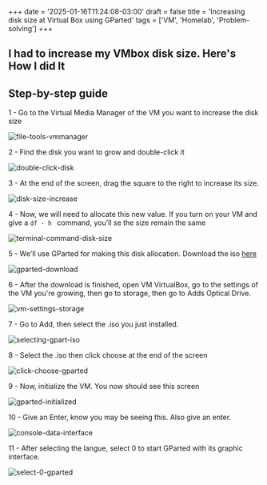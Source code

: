 +++
date = '2025-01-16T11:24:08-03:00'
draft = false
title = 'Increasing disk size at Virtual Box using GParted'
tags = ['VM', 'Homelab', 'Problem-solving']
+++

## I had to increase my VMbox disk size. Here's How I did It

## Step-by-step guide

1 - Go to the Virtual Media Manager of the VM you want to increase the disk size

![file-tools-vmmanager](/images/file-tools-vmmanager.png)

2 - Find the disk you want to grow and double-click it

![double-click-disk](/images/double-click-disk.png)

3 - At the end of the screen, drag the square to the right to increase its size.

![disk-size-increase](/images/disk-size-increase.png)

4 - Now, we will need to allocate this new value. If you turn on your VM and give a ``df - h `` command, you'll se the size remain the same

![terminal-command-disk-size](/images/terminal-command-disk-size.png)

5 - We'll use GParted for making this disk allocation. Download the iso [here](https://gparted.org/download.php)

![gparted-download](/images/gparted-download.png)

6 - After the download is finished, open VM VirtualBox, go to the settings of the VM you're growing, then go to storage, then go to Adds Optical Drive.

![vm-settings-storage](/images/vm-settings-storage.png)

7 - Go to Add, then select the .iso you just installed.

![selecting-gpart-iso](/images/selecting-gpart-iso.png)

8 - Select the .iso then click choose at the end of the screen

![click-choose-gparted](/images/click-choose-gparted.png)

9 - Now, initialize the VM. You now should see this screen

![gparted-initialized](/images/gparted-initialized.png)

10 - Give an Enter, know you may be seeing this. Also give an enter.

![console-data-interface](/images/console-data-interface.png)

11 - After selecting the langue, select 0 to start GParted with its graphic interface.

![select-0-gparted](/images/console-data-interface.png)


